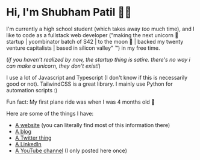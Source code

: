 # Hi, I'm Shubham Patil 👨‍💻

I'm currently a high school student (which takes away _too_ much time), and I like to code as a fullstack web developer ("making the next unicorn 🦄 startup | ycombinator batch of S42 | to the moon 🚀 | backed my twenty venture capitalists | based in silicon valley" ™) in my free time.

(_if you haven't realized by now, the startup thing is satire. there's no way i can make a unicorn, they don't exist!_)

I use a lot of Javascript and Typescript (I don't know if this is necessarily good or not). TailwindCSS is a great library. I mainly use Python for automation scripts :)  

Fun fact: My first plane ride was when I was 4 months old 🛫

Here are some of the things I have:

- [A website](https://shubhampatil.dev) (you can literally find most of this information there)
- [A blog](https://dev.to/shubhampatilsd/)
- [A Twitter thing](https://twitter.com/ShubhamPatilsd)
- [A LinkedIn](https://www.linkedin.com/in/shubham-patil-5352a3215/)
- [A YouTube channel](https://www.youtube.com/channel/UCExbrmSa1r97Q3AUNvkpdnQ) (I only posted here once)


<!-- Favorite Tools:
- Editor: VSCode 
- Operating System: Linux 🐧
- Keyboard: Keychron K2 (the switches go thock thock thock without any modifications which is cool)
- Mouse: I really could care less. If it moves my pointer I'm cool with it 😎 🐭
- Monitor: Ultrawide (don't really care about the model, if it has a 21:9 aspect ratio I'm cool with it)
- Typescript
- Frontend 🕸️
    - NextJS
    - TailwindCSS
- Backend 👨‍🔧
    - Node.js
    - Express
    - Prisma -->
<!-- 
<br><br><br><br><br>
<img src="profile-3d-contrib/profile-gitblock.svg" align="center"/>

Ooh Lego bricks -->
